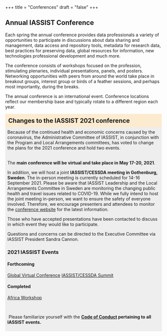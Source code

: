 +++
title = "Conferences"
draft = "false"
+++
## Annual IASSIST Conference

Each spring the annual conference provides data professionals a variety of opportunities to participate in discussions about data sharing and management, data access and repository tools, metadata for research data, best practices for preserving data, global resources for information, new technologies professional development and much more. 

The conference consists of workshops focused on the profession, stimulating plenaries, individual presentations, panels, and posters. Networking opportunities with peers from around the world take place in breakout groups, interest group or birds of a feather sessions, and perhaps most importantly, during the breaks. 

The annual conference is an international event. Conference locations reflect our membership base and typically rotate to a different region each year.

<div style="background-color:#fdebd0;font-weight:bold;padding:.5em;font-size:140%;">Changes to the IASSIST 2021 conference</div>

<div style="background-color:#eee;padding:.5em;">Because of the continued health and economic concerns caused by the coronavirus, the Administrative Committee of IASSIST, in conjunction with the Program and Local Arrangements committees, has voted to change the plans for the 2021 conference and hold two events.<br /><br />


The **main conference will be virtual and take place in May 17-20, 2021**. 

In addition, we will host a joint **IASSIST/CESSDA meeting in Gothenburg, Sweden**. The in-person meeting is currently scheduled for 14-16 September 2021. Please be aware that IASSIST Leadership and the Local Arrangements Committee in Sweden are monitoring the changing public health and travel issues related to COVID-19. While we fully intend to host the joint meeting in-person, we want to ensure the safety of everyone involved. Therefore, we encourage presenters and attendees to monitor the [conference website](https://www.iassist2021.org/) for the latest information.   

Those who have accepted presentations have been contacted to discuss in which event they would like to participate. 

Questions and concerns can be directed to the Executive Committee via IASSIST President Sandra Cannon.

### 2021 IASSIST Events

#### Forthcoming

<a class="btn btn-template-main" href="./iassist-virtual-2021/" >Global Virtual Conference</a> 
<a class="btn btn-template-main" href="./iassist-sweden-2021/" >IASSIST/CESSDA Summit</a>

#### Completed

<a class="btn btn-template-main" href="./iassist-africa-2021/" >Africa Workshop</a> 

<br />

&nbsp;Please familiarize yourself with the **[Code of Conduct](/community/code-of-conduct) pertaining to all IASSIST events.**

</div>

<br />
